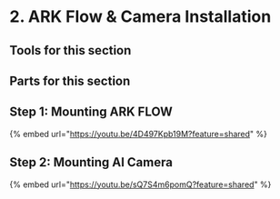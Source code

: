 # 2. ARK Flow & Camera Installation

## Tools for this section





## Parts for this section





## Step 1: Mounting ARK FLOW

{% embed url="https://youtu.be/4D497Kpb19M?feature=shared" %}







## Step 2: Mounting AI Camera

{% embed url="https://youtu.be/sQ7S4m6pomQ?feature=shared" %}

